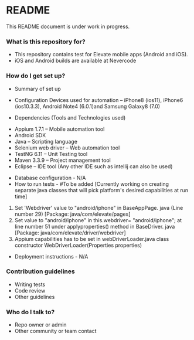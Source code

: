 # README #

This README document is under work in progress.



### What is this repository for? ###

* This repository contains test for Elevate mobile apps (Android and iOS).
* iOS and Android builds are available at Nevercode

### How do I get set up? ###

* Summary of set up

* Configuration
    Devices used for automation – iPhone8 (ios11), iPhone6 (ios10.3.3), Android Note4 (6.0.1)and Samsung Galaxy8 (7.0)

* Dependencies (Tools and Technologies used)
- Appium 1.7.1 – Mobile automation tool 
- Android SDK
- Java – Scripting language
- Selenium web driver – Web automation tool
- TestNG  6.11 – Unit Testing tool
- Maven  3.3.9 –  Project  management tool
- Eclipse – IDE tool  (Any other IDE such as intellij can also be used)

* Database configuration - N/A
* How to run tests - #To be added [Currently working on creating separate java classes that will pick platform's desired capabilities at run time]
1. Set 'Webdriver' value to "android/iphone" in BaseAppPage. java (Line number 29) [Package: java/com/elevate/pages]
2. Set value to "android/iphone" in this.webdriver= "android/iphone"; at line number 51 under applyproperties() method in BaseDriver. java [Package: java/com/elevate/driver/webdriver]
3. Appium capabilities has to be set in webDriverLoader.java class constructor WebDriverLoader(Properties properties)

* Deployment instructions - N/A

### Contribution guidelines ###

* Writing tests
* Code review
* Other guidelines

### Who do I talk to? ###

* Repo owner or admin
* Other community or team contact
